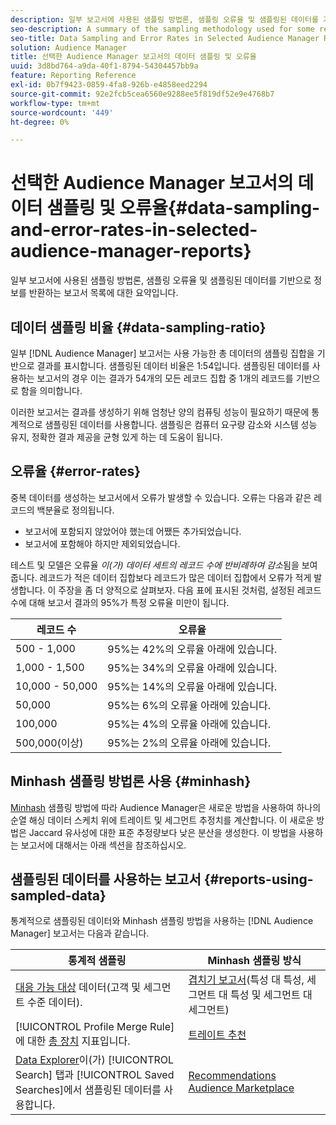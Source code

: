 ```yaml
---
description: 일부 보고서에 사용된 샘플링 방법론, 샘플링 오류율 및 샘플링된 데이터를 기반으로 정보를 반환하는 보고서 목록에 대한 요약입니다.
seo-description: A summary of the sampling methodology used for some reports, sampling error rates, and a list of reports that return information based on sampled data.
seo-title: Data Sampling and Error Rates in Selected Audience Manager Reports
solution: Audience Manager
title: 선택한 Audience Manager 보고서의 데이터 샘플링 및 오류율
uuid: 3d8bd764-a9da-40f1-8794-54304457bb9a
feature: Reporting Reference
exl-id: 0b7f9423-0859-4fa8-926b-e4858eed2294
source-git-commit: 92e2fcb5cea6560e9288ee5f819df52e9e4768b7
workflow-type: tm+mt
source-wordcount: '449'
ht-degree: 0%

---
```


# 선택한 Audience Manager 보고서의 데이터 샘플링 및 오류율{#data-sampling-and-error-rates-in-selected-audience-manager-reports}

일부 보고서에 사용된 샘플링 방법론, 샘플링 오류율 및 샘플링된 데이터를 기반으로 정보를 반환하는 보고서 목록에 대한 요약입니다.

## 데이터 샘플링 비율 {#data-sampling-ratio}

일부 [!DNL Audience Manager] 보고서는 사용 가능한 총 데이터의 샘플링 집합을 기반으로 결과를 표시합니다. 샘플링된 데이터 비율은 1:54입니다. 샘플링된 데이터를 사용하는 보고서의 경우 이는 결과가 54개의 모든 레코드 집합 중 1개의 레코드를 기반으로 함을 의미합니다.

이러한 보고서는 결과를 생성하기 위해 엄청난 양의 컴퓨팅 성능이 필요하기 때문에 통계적으로 샘플링된 데이터를 사용합니다. 샘플링은 컴퓨터 요구량 감소와 시스템 성능 유지, 정확한 결과 제공을 균형 있게 하는 데 도움이 됩니다.

<!--

## Minimum Requirements {#minimum-requirements}

>[!NOTE]
>
>The minimum requirements listed below apply to Overlap reports only.

Overlap reports ([trait-to-trait](/help/using/reporting/dynamic-reports/trait-trait-overlap-report.md), [segment-to-trait](/help/using/reporting/dynamic-reports/segment-trait-overlap-report.md), and [segment-to-segment](/help/using/reporting/dynamic-reports/segment-segment-overlap-report.md)) exclude traits and segments when they do not meet the minimum unique visitor requirements. These minimum requirements are as follows:

* Traits: 28,000 [unique trait realizations](/help/using/features/traits/trait-and-segment-qualification-reference).
* Segments: 70,000 real-time users over a 14-day period.

-->

## 오류율 {#error-rates}

중복 데이터를 생성하는 보고서에서 오류가 발생할 수 있습니다. 오류는 다음과 같은 레코드의 백분율로 정의됩니다.

* 보고서에 포함되지 않았어야 했는데 어쨌든 추가되었습니다.
* 보고서에 포함해야 하지만 제외되었습니다.

테스트 및 모델은 오류율 *이(가) 데이터 세트의 레코드 수에 반비례하여 감소*&#x200B;됨을 보여 줍니다. 레코드가 적은 데이터 집합보다 레코드가 많은 데이터 집합에서 오류가 적게 발생합니다. 이 주장을 좀 더 양적으로 살펴보자. 다음 표에 표시된 것처럼, 설정된 레코드 수에 대해 보고서 결과의 95%가 특정 오류율 미만이 됩니다.

| 레코드 수 | 오류율 |
|--- |--- |
| 500 - 1,000 | 95%는 42%의 오류율 아래에 있습니다. |
| 1,000 - 1,500 | 95%는 34%의 오류율 아래에 있습니다. |
| 10,000 - 50,000 | 95%는 14%의 오류율 아래에 있습니다. |
| 50,000 | 95%는 6%의 오류율 아래에 있습니다. |
| 100,000 | 95%는 4%의 오류율 아래에 있습니다. |
| 500,000(이상) | 95%는 2%의 오류율 아래에 있습니다. |

## Minhash 샘플링 방법론 사용 {#minhash}

[Minhash](https://en.wikipedia.org/wiki/MinHash) 샘플링 방법에 따라 Audience Manager은 새로운 방법을 사용하여 하나의 순열 해싱 데이터 스케치 위에 트레이트 및 세그먼트 추정치를 계산합니다. 이 새로운 방법은 Jaccard 유사성에 대한 표준 추정량보다 낮은 분산을 생성한다. 이 방법을 사용하는 보고서에 대해서는 아래 섹션을 참조하십시오.

<!--

Some Audience Manager reports use the minhash sampling methodology to compute trait and segment overlaps and similarity scores. Audience Manager calculates the [!UICONTROL Trait Similarity Score] between two traits by computing the intersection and union in terms of the number of [!UICONTROL Unique User IDs] (UUIDs) and then divides the two. For two traits A and B, the calculation looks like this:

![jaccard-similarity](/help/using/features/segments/assets/jaccard_similarity.png)

-->

## 샘플링된 데이터를 사용하는 보고서 {#reports-using-sampled-data}

통계적으로 샘플링된 데이터와 Minhash 샘플링 방법을 사용하는 [!DNL Audience Manager] 보고서는 다음과 같습니다.

<!--

* [Overlap reports](../reporting/dynamic-reports/dynamic-reports.md#interactive-and-overlap-reports) (trait-to-trait, segment-to-trait, and segment-to-segment).
* [Addressable Audience](../features/addressable-audiences.md) data (customer- and segment-level data). 
* The [Total Devices](../features/profile-merge-rules/profile-link-metrics.md#merge-rule-metrics) metric for a [!UICONTROL Profile Merge Rule].
* [Data Explorer](../features/data-explorer/data-explorer-signals-search/data-explorer-search-pairs.md) uses sampled data in the [!UICONTROL Search] tab and any [!UICONTROL Saved Searches].

Reports that use Minhash sampling methodology:

-->

| 통계적 샘플링 | Minhash 샘플링 방식 |
|--- |--- |
| [대응 가능 대상](../features/addressable-audiences.md) 데이터(고객 및 세그먼트 수준 데이터). | [겹치기 보고서](../reporting/dynamic-reports/dynamic-reports.md#interactive-and-overlap-reports)(특성 대 특성, 세그먼트 대 특성 및 세그먼트 대 세그먼트) |
| [!UICONTROL Profile Merge Rule]에 대한 [총 장치](../features/profile-merge-rules/profile-link-metrics.md#merge-rule-metrics) 지표입니다. | [트레이트 추천](/help/using/features/segments/trait-recommendations.md) |
| [Data Explorer](../features/data-explorer/data-explorer-signals-search/data-explorer-search-pairs.md)이(가) [!UICONTROL Search] 탭과 [!UICONTROL Saved Searches]에서 샘플링된 데이터를 사용합니다. | [Recommendations Audience Marketplace](/help/using/features/audience-marketplace/marketplace-data-buyers/marketplace-data-buyers.md#finding-similar-traits) |
